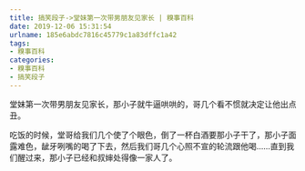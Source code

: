 ```yaml
---
title: 搞笑段子->堂妹第一次带男朋友见家长 | 糗事百科
date: 2019-12-06 15:31:54
urlname: 185e6abdc7816c45779c1a83dffc1a42
tags: 
- 糗事百科
categories:
- 糗事百科
- 搞笑段子
---
```

堂妹第一次带男朋友见家长，那小子就牛逼哄哄的，哥几个看不惯就决定让他出点丑。

吃饭的时候，堂哥给我们几个使了个眼色，倒了一杯白酒要那小子干了，那小子面露难色，龇牙咧嘴的喝了下去，然后我们哥几个心照不宣的轮流跟他喝……直到我们醒过来，那小子已经和叔婶处得像一家人了。


